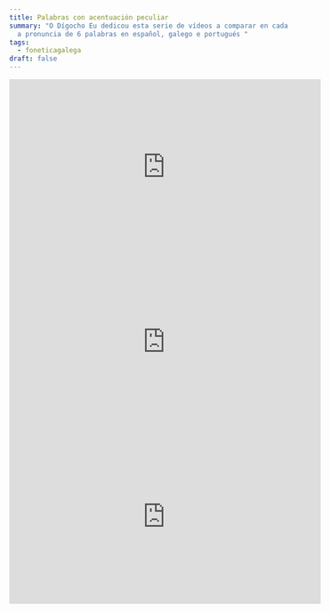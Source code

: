 ```yaml
---
title: Palabras con acentuación peculiar
summary: "O Dígocho Eu dedicou esta serie de vídeos a comparar en cada un deles
  a pronuncia de 6 palabras en español, galego e portugués "
tags:
  - foneticagalega
draft: false
---
```

<iframe width="560" height="315" src="https://www.youtube.com/embed/Oo5kSrqaIn0" title="YouTube video player" frameborder="0" allow="accelerometer; autoplay; clipboard-write; encrypted-media; gyroscope; picture-in-picture; web-share" allowfullscreen></iframe>

<iframe width="560" height="315" src="https://www.youtube.com/embed/uSdHV78_7K8" title="YouTube video player" frameborder="0" allow="accelerometer; autoplay; clipboard-write; encrypted-media; gyroscope; picture-in-picture; web-share" allowfullscreen></iframe>

<iframe width="560" height="315" src="https://www.youtube.com/embed/9lXtWs4penI" title="YouTube video player" frameborder="0" allow="accelerometer; autoplay; clipboard-write; encrypted-media; gyroscope; picture-in-picture; web-share" allowfullscreen></iframe>